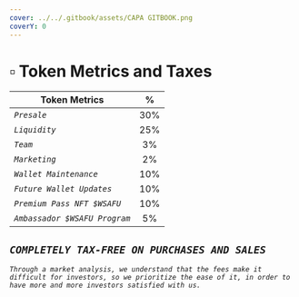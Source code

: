```yaml
---
cover: ../../.gitbook/assets/CAPA GITBOOK.png
coverY: 0
---
```


# ▫ Token Metrics and Taxes

| Token Metrics                 |  %  |
| ----------------------------- | :-: |
| _`Presale`_                   | 30% |
| _`Liquidity`_                 | 25% |
| _`Team`_                      |  3% |
| _`Marketing`_                 |  2% |
| _`Wallet Maintenance`_        | 10% |
| _`Future Wallet Updates`_     | 10% |
| _`Premium Pass NFT $WSAFU`_   | 10% |
| _`Ambassador $WSAFU Program`_ |  5% |

## _`COMPLETELY TAX-FREE ON PURCHASES AND SALES`_

_`Through a market analysis, we understand that the fees make it difficult for investors, so we prioritize the ease of it, in order to have more and more investors satisfied with us.`_
